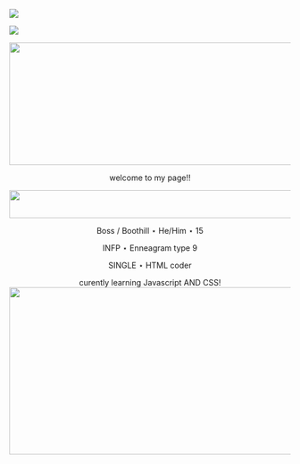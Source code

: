 ![](https://lastfm-recently-played.vercel.app/api?user=bugged_outtt&count=1)

![](https://komarev.com/ghpvc/?username=TH3B0SS-M4N&color=yellow)

<p align="center">

  <img width="850" height="220" src="https://i.pinimg.com/1200x/4b/65/4f/4b654fb3b08dd4582b9ef06c661c0ae1.jpg"> 
  
  <p align="center">
  welcome to my page!!
  
<p align="center">
  
  <img width="720" height="50" src="https://64.media.tumblr.com/7b507c379d682e4ef55e772b3537c6a7/d416d34ccc1cc73d-1c/s250x400/89711a41ab822bd767d716feb552dfe3e2ab6c02.gifv">

<p align="center">
Boss / Boothill ⋆ He/Him ⋆ 15
<p align="center">
INFP ⋆ Enneagram type 9
<p align="center">
SINGLE ⋆ HTML coder 
<p align="center">
curently learning Javascript AND CSS!

  <img width="850" height="300" src="https://64.media.tumblr.com/f6e16cd2a8ef4683f8134daea11842e8/b85385295494c507-30/s2048x3072/7cade7acff0a75da5de30b481cb0c265512f7b97.pnj">
